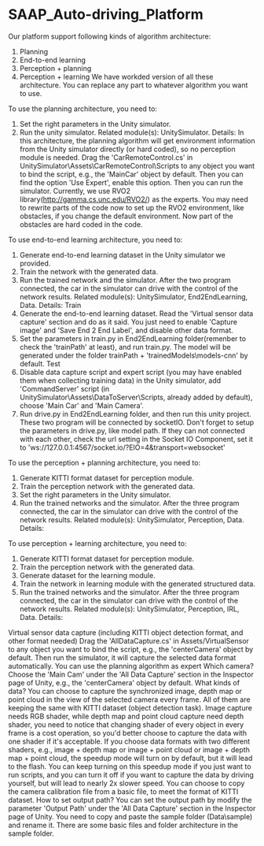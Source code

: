 # SAAP_Auto-driving_Platform

Our platform support following kinds of algorithm architecture:
1. Planning
2. End-to-end learning
3. Perception + planning
4. Perception + learning
We have workded version of all these architecture. You can replace any part to whatever algorithm you want to use.


To use the planning architecture, you need to:
1. Set the right parameters in the Unity simulator.
2. Run the unity simulator.
Related module(s): UnitySimulator. 
Details:
In this architecture, the planning algorithm will get environment information from the Unity simulator directly (or hard coded), so no perception module is needed. Drag the 'CarRemoteControl.cs' in UnitySimulator\Assets\CarRemoteControl\Scripts to any object you want to bind the script, e.g., the 'MainCar' object by default. Then you can find the option 'Use Expert', enable this option. Then you can run the simulator.
Currently, we use RVO2 library(http://gamma.cs.unc.edu/RVO2/) as the experts. You may need to rewrite parts of the code now to set up the RVO2 environment, like obstacles, if you change the default environment. Now part of the obstacles are hard coded in the code.


To use end-to-end learning architecture, you need to:
1. Generate end-to-end learning dataset in the Unity simulator we provided.
2. Train the network with the generated data.
3. Run the trained network and the simulator. After the two program connected, the car in the simulator can drive with the control of the network results.
Related module(s): UnitySimulator, End2EndLearning, Data.
Details:
Train
1. Generate the end-to-end learning dataset. Read the 'Virtual sensor data capture' section and do as it said. You just need to enable 'Capture image' and 'Save End 2 End Label', and disable other data format.
2. Set the parameters in train.py in End2EndLearning folder(remenber to check the 'trainPath' at least), and run train.py. The model will be generated under the folder trainPath + 'trainedModels\models-cnn\' by default.
Test
1. Disable data capture script and expert script (you may have enabled them when collecting training data) in the Unity simulator, add 'CommandServer' script (in UnitySimulator\Assets\DataToServer\Scripts, already added by default), choose 'Main Car' and 'Main Camera'. 
2. Run drive.py in End2EndLearning folder, and then run this unity project. These two program will be connected by socketIO. Don't forget to setup the parameters in drive.py, like model path. If they can not connected with each other, check the url setting in the Socket IO Component, set it to 'ws://127.0.0.1:4567/socket.io/?EIO=4&transport=websocket'


To use the perception + planning architecture, you need to:
1. Generate KITTI format dataset for perception module.
2. Train the perception network with the generated data.
3. Set the right parameters in the Unity simulator.
4. Run the trained networks and the simulator. After the three program connected, the car in the simulator can drive with the control of the network results.
Related module(s): UnitySimulator, Perception, Data. 
Details:


To use perception + learning architecture, you need to:
1. Generate KITTI format dataset for perception module.
2. Train the perception network with the generated data.
3. Generate dataset for the learning module.
4. Train the network in learning module with the generated structured data.
5. Run the trained networks and the simulator. After the three program connected, the car in the simulator can drive with the control of the network results.
Related module(s): UnitySimulator, Perception, IRL, Data.
Details:


Virtual sensor data capture (including KITTI object detection format, and other format needed)
Drag the 'AllDataCapture.cs' in Assets/VirtualSensor to any object you want to bind the script, e.g., the 'centerCamera' object by default. Then run the simulator, it will capture the selected data format automatically. You can use the planning algorithm as expert 
Which camera?
Choose the 'Main Cam' under the 'All Data Capture' section in the Inspector page of Unity, e.g., the 'centerCamera' object by default. 
What kinds of data?
You can choose to capture the synchronized image, depth map or point cloud in the view of the selected camera every frame. All of them are keeping the same with KITTI dataset (object detection task).
Image capture needs RGB shader, while depth map and point cloud capture need depth shader, you need to notice that changing shader of every object in every frame is a cost operation, so you'd better choose to capture the data with one shader if it's acceptable.
If you choose data formats with two different shaders, e.g., image + depth map or image + point cloud or image + depth map + point cloud, the speedup mode will turn on by default, but it will lead to the flash. You can keep turning on this speedup mode if you just want to run scripts, and you can turn it off if you want to capture the data by driving yourself, but will lead to nearly 2x slower speed.
You can choose to copy the camera calibration file from a basic file, to meet the format of KITTI dataset.
How to set output path?
You can set the output path by modify the parameter 'Output Path' under the 'All Data Capture' section in the Inspector page of Unity. You need to copy and paste the sample folder (Data\sample) and rename it. There are some basic files and folder architecture in the sample folder.